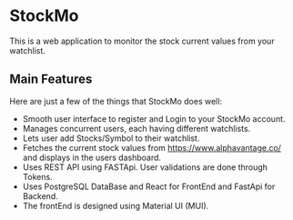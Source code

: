 # StockMo

This is a web application to monitor the stock current values from your watchlist.

## Main Features
Here are just a few of the things that StockMo does well:

  - Smooth user interface to register and Login to your StockMo account.
  - Manages concurrent users, each having different watchlists.
  - Lets user add Stocks/Symbol to their watchlist.
  - Fetches the current stock values from https://www.alphavantage.co/ and displays in the users dashboard. 
  - Uses REST API using FASTApi. User validations are done through Tokens.
  - Uses PostgreSQL DataBase and React for FrontEnd and FastApi for Backend.
  - The frontEnd is designed using Material UI (MUI).
